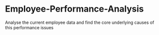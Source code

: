 # Employee-Performance-Analysis
Analyse the current employee data and find the core underlying causes of this performance issues
